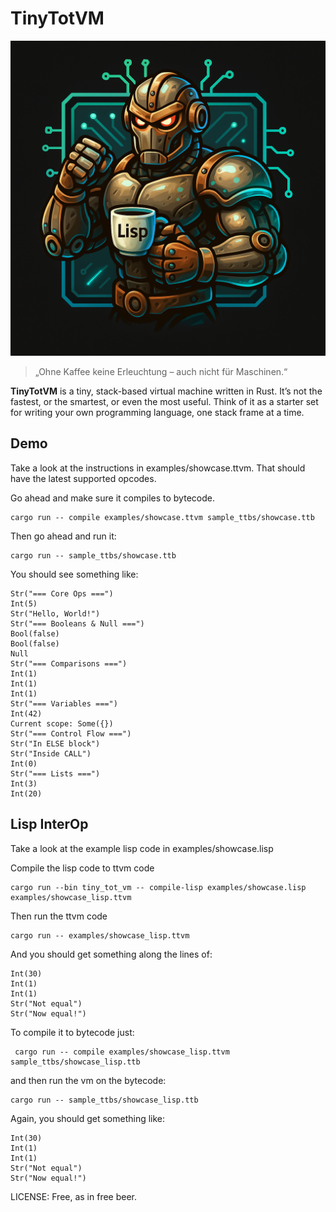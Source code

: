# TinyTotVM
![TinyTotVM Logo](logo.png)

> „Ohne Kaffee keine Erleuchtung – auch nicht für Maschinen.“

**TinyTotVM** is a tiny, stack-based virtual machine written in Rust. It’s not the fastest, or the smartest, or even the most useful. Think of it as a starter set for writing your own programming language, one stack frame at a time.

## Demo
Take a look at the instructions in examples/showcase.ttvm.
That should have the latest supported opcodes.

Go ahead and make sure it compiles to bytecode.
```
cargo run -- compile examples/showcase.ttvm sample_ttbs/showcase.ttb
```

Then go ahead and run it:
```
cargo run -- sample_ttbs/showcase.ttb
```

You should see something like:
```
Str("=== Core Ops ===")
Int(5)
Str("Hello, World!")
Str("=== Booleans & Null ===")
Bool(false)
Bool(false)
Null
Str("=== Comparisons ===")
Int(1)
Int(1)
Int(1)
Str("=== Variables ===")
Int(42)
Current scope: Some({})
Str("=== Control Flow ===")
Str("In ELSE block")
Str("Inside CALL")
Int(0)
Str("=== Lists ===")
Int(3)
Int(20)
```

## Lisp InterOp

Take a look at the example lisp code in examples/showcase.lisp

Compile the lisp code to ttvm code
```
cargo run --bin tiny_tot_vm -- compile-lisp examples/showcase.lisp examples/showcase_lisp.ttvm
```

Then run the ttvm code
```
cargo run -- examples/showcase_lisp.ttvm
```
And you should get something along the lines of:
```
Int(30)
Int(1)
Int(1)
Str("Not equal")
Str("Now equal!")
```

To compile it to bytecode just:
```
 cargo run -- compile examples/showcase_lisp.ttvm sample_ttbs/showcase_lisp.ttb
 ```

 and then run the vm on the bytecode:
 ```
 cargo run -- sample_ttbs/showcase_lisp.ttb
 ```

 Again, you should get something like:
 ```
 Int(30)
Int(1)
Int(1)
Str("Not equal")
Str("Now equal!")
```

LICENSE: Free, as in free beer.
